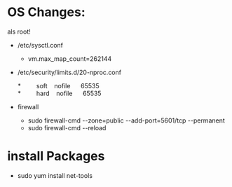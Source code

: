 # OS Changes:
als root!

  * /etc/sysctl.conf 
    * vm.max_map_count=262144 


  * /etc/security/limits.d/20-nproc.conf 

     *         soft    nofile      65535    
     *         hard    nofile      65535

 * firewall
    *  sudo firewall-cmd --zone=public --add-port=5601/tcp --permanent 
    *  sudo firewall-cmd --reload
    
    
 # install Packages 
 *  sudo yum install net-tools
